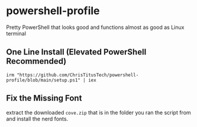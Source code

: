 # powershell-profile
Pretty PowerShell that looks good and functions almost as good as Linux terminal 

## One Line Install (Elevated PowerShell Recommended)

```
irm "https://github.com/ChrisTitusTech/powershell-profile/blob/main/setup.ps1" | iex
```

## Fix the Missing Font

extract the downloaded `cove.zip` that is in the folder you ran the script from and install the nerd fonts. 
